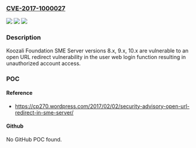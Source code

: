 ### [CVE-2017-1000027](https://cve.mitre.org/cgi-bin/cvename.cgi?name=CVE-2017-1000027)
![](https://img.shields.io/static/v1?label=Product&message=n%2Fa&color=blue)
![](https://img.shields.io/static/v1?label=Version&message=n%2Fa&color=blue)
![](https://img.shields.io/static/v1?label=Vulnerability&message=n%2Fa&color=brighgreen)

### Description

Koozali Foundation SME Server versions 8.x, 9.x, 10.x are vulnerable to an open URL redirect vulnerability in the user web login function resulting in unauthorized account access.

### POC

#### Reference
- https://cp270.wordpress.com/2017/02/02/security-advisory-open-url-redirect-in-sme-server/

#### Github
No GitHub POC found.

